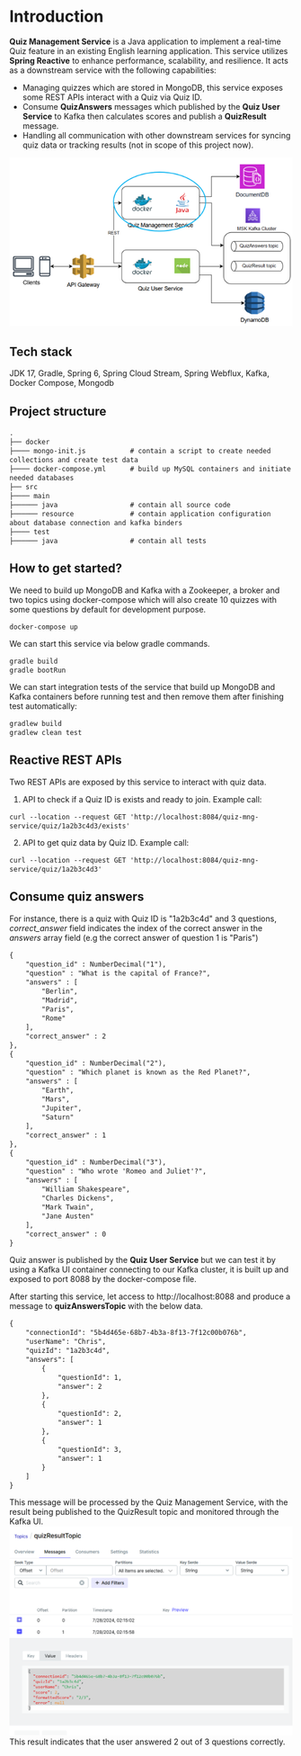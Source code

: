 # Introduction

**Quiz Management Service** is a Java application to implement a real-time Quiz feature in an existing English learning application. 
This service utilizes **Spring Reactive** to enhance performance, scalability, and resilience. It acts as a downstream service with the following capabilities:
- Managing quizzes which are stored in MongoDB, this service exposes some REST APIs interact with a Quiz via Quiz ID.
- Consume **QuizAnswers** messages which published by the **Quiz User Service** to Kafka then calculates scores and publish a **QuizResult** message.
- Handling all communication with other downstream services for syncing quiz data or tracking results (not in scope of this project now).

![img_1.png](img_1.png)

## Tech stack

JDK 17, Gradle, Spring 6, Spring Cloud Stream, Spring Webflux, Kafka, Docker Compose, Mongodb

## Project structure
    .
    ├── docker                    
    ├──── mongo-init.js           # contain a script to create needed collections and create test data
    ├──── docker-compose.yml      # build up MySQL containers and initiate needed databases
    ├── src                       
    ├──── main                    
    ├────── java                  # contain all source code
    ├────── resource              # contain application configuration about database connection and kafka binders
    ├──── test                    
    ├────── java                  # contain all tests

## How to get started?
We need to build up MongoDB and Kafka with a Zookeeper, a broker and two topics using docker-compose which will also 
create 10 quizzes with some questions by default for development purpose.
```shell
docker-compose up
```
We can start this service via below gradle commands.
```shell
gradle build
gradle bootRun
```
We can start integration tests of the service that build up MongoDB and Kafka containers 
before running test and then remove them after finishing test automatically:
```shell
gradlew build
gradlew clean test
```

##  Reactive REST APIs
Two REST APIs are exposed by this service to interact with quiz data.
1. API to check if a Quiz ID is exists and ready to join. Example call:
```shell
curl --location --request GET 'http://localhost:8084/quiz-mng-service/quiz/1a2b3c4d3/exists'
```
2. API to get quiz data by Quiz ID. Example call:
```shell
curl --location --request GET 'http://localhost:8084/quiz-mng-service/quiz/1a2b3c4d3'
```

##  Consume quiz answers
For instance, there is a quiz with Quiz ID is "1a2b3c4d" and 3 questions, _correct_answer_ field indicates the index
of the correct answer in the _answers_ array field (e.g the correct answer of question 1 is "Paris")
```shell
{
    "question_id" : NumberDecimal("1"),
    "question" : "What is the capital of France?",
    "answers" : [ 
        "Berlin", 
        "Madrid", 
        "Paris", 
        "Rome"
    ],
    "correct_answer" : 2
}, 
{
    "question_id" : NumberDecimal("2"),
    "question" : "Which planet is known as the Red Planet?",
    "answers" : [ 
        "Earth", 
        "Mars", 
        "Jupiter", 
        "Saturn"
    ],
    "correct_answer" : 1
}, 
{
    "question_id" : NumberDecimal("3"),
    "question" : "Who wrote 'Romeo and Juliet'?",
    "answers" : [ 
        "William Shakespeare", 
        "Charles Dickens", 
        "Mark Twain", 
        "Jane Austen"
    ],
    "correct_answer" : 0
}
```
Quiz answer is published by the **Quiz User Service** but we can test it by using a Kafka UI container connecting
to our Kafka cluster, it is built up and exposed to port 8088 by the docker-compose file.

After starting this service, let access to http://localhost:8088 and produce a message to **quizAnswersTopic**
with the below data.
```shell
{
    "connectionId": "5b4d465e-68b7-4b3a-8f13-7f12c00b076b",
    "userName": "Chris",
    "quizId": "1a2b3c4d",
    "answers": [
        {
            "questionId": 1,
            "answer": 2
        },
        {
            "questionId": 2,
            "answer": 1
        },
        {
            "questionId": 3,
            "answer": 1
        }
    ]
}
```
This message will be processed by the Quiz Management Service, with the result being published 
to the QuizResult topic and monitored through the Kafka UI.
![img_2.png](img_2.png)
This result indicates that the user answered 2 out of 3 questions correctly.
